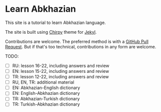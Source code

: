 # Learn Abkhazian

This site is a tutorial to learn Abkhazian language.

The site is built using
[Chirpy](https://github.com/cotes2020/jekyll-theme-chirpy/tree/v6.5.5)
theme for
[Jekyl](https://jekyllrb.com/).

Contributions are welcome.
The preferred method is with a
[GitHub Pull Request](https://docs.github.com/en/get-started/exploring-projects-on-github/contributing-to-a-project).
But if that's too technical, contributions in any form are welcome.

TODO:
- [ ] RU: lesson 16-22, including answers and review
- [ ] EN: lesson 15-22, including answers and review
- [ ] TR: lesson 12-22, including answers and review
- [ ] RU, EN, TR: additional material
- [ ] EN: Abkhazian-English dictionary
- [ ] EN: English-Abkhazian dictionary
- [ ] TR: Abkhazian-Turkish dictionary
- [ ] TR: Turkish-Abkhazian dictionary
